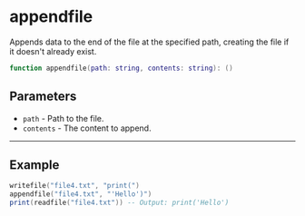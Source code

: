 # appendfile

Appends data to the end of the file at the specified path, creating the file if it doesn't already exist.

```lua
function appendfile(path: string, contents: string): ()
```

## Parameters

* `path` - Path to the file.
* `contents` - The content to append.

***

## Example

```lua
writefile("file4.txt", "print(")
appendfile("file4.txt", "'Hello')")
print(readfile("file4.txt")) -- Output: print('Hello')
```
